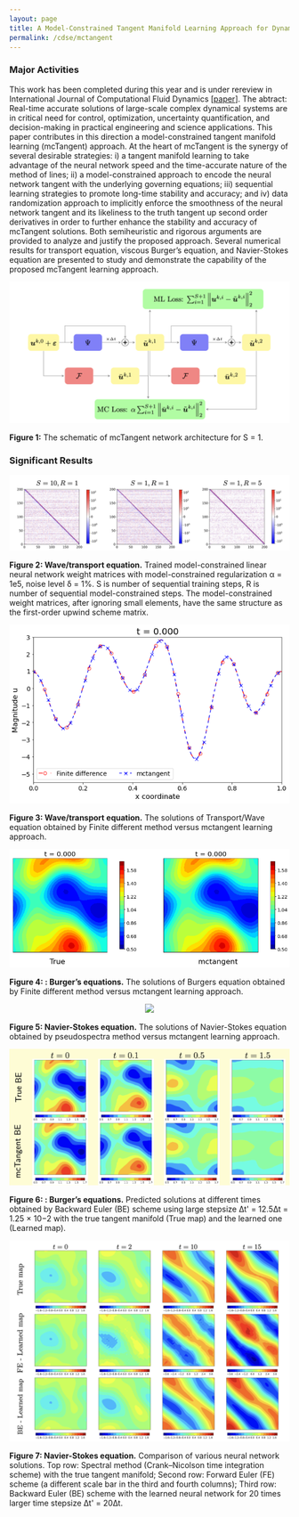 ```yaml
---
layout: page
title: A Model-Constrained Tangent Manifold Learning Approach for Dynamical Systems
permalink: /cdse/mctangent
---
```


### Major Activities 
This work has been completed during this year and is under rereview in International Journal of Computational Fluid Dynamics [[paper](https://arxiv.org/abs/2208.04995)]. The abtract: Real-time accurate solutions of large-scale complex dynamical systems are in critical
need for control, optimization, uncertainty quantification, and decision-making in practical engineering and science applications. This paper contributes in this direction a model-constrained tangent
manifold learning (mcTangent) approach. At the heart of mcTangent is the synergy of several desirable strategies: i) a tangent manifold learning to take advantage of the neural network speed and
the time-accurate nature of the method of lines; ii) a model-constrained approach to encode the
neural network tangent with the underlying governing equations; iii) sequential learning strategies to
promote long-time stability and accuracy; and iv) data randomization approach to implicitly enforce
the smoothness of the neural network tangent and its likeliness to the truth tangent up second order
derivatives in order to further enhance the stability and accuracy of mcTangent solutions. Both semiheuristic and rigorous arguments are provided to analyze and justify the proposed approach. Several
numerical results for transport equation, viscous Burger’s equation, and Navier-Stokes equation are
presented to study and demonstrate the capability of the proposed mcTangent learning approach.

<p align="center">
<img src="/assets/figures/hainguyen/mctangent_0.png">
<figcaption><b>Figure 1:</b> The schematic of mcTangent network architecture for S = 1.</figcaption>
</p>

### Significant Results


<p align="center">
<img src="/assets/figures/hainguyen/mctangent_1.png">
<figcaption><b>Figure 2:  Wave/transport equation.</b> Trained model-constrained linear neural network weight matrices with model-constrained regularization α = 1e5, noise level δ = 1%. S is number of sequential training steps, R is number of sequential model-constrained steps. The model-constrained weight matrices, after ignoring small elements, have the same structure as the first-order upwind scheme matrix.</figcaption>
</p>

<p align="center">
<img src="/assets/figures/hainguyen/animated_Transport.gif">
<figcaption><b>Figure 3:  Wave/transport equation.</b> The solutions of Transport/Wave equation obtained by Finite different method versus mctangent learning approach.</figcaption>
</p>


<p align="center">
<img src="/assets/figures/hainguyen/animated_burger.gif">
<figcaption><b>Figure 4: : Burger’s equations.</b> The solutions of Burgers equation obtained by Finite different method versus mctangent learning approach.</figcaption>
</p>


<p align="center">
<img src="/assets/figures/hainguyen/animated_NS.gif">
<figcaption><b>Figure 5:  Navier-Stokes equation.</b> The solutions of Navier-Stokes equation obtained by pseudospectra method versus mctangent learning approach.</figcaption>
</p>

<p align="center">
<img src="/assets/figures/hainguyen/mctangent_4.png">
<figcaption><b>Figure 6: : Burger’s equations.</b> Predicted solutions at different times obtained by Backward Euler (BE) scheme using large stepsize
∆t' = 12.5∆t = 1.25 × 10−2 with the true tangent manifold (True map) and the learned one (Learned map).</figcaption>
</p>


<p align="center">
<img src="/assets/figures/hainguyen/mctangent_2.png">
<figcaption><b>Figure 7: Navier-Stokes equation.</b> Comparison of various neural network solutions. Top row: Spectral method (Crank–Nicolson time integration scheme) with the true tangent manifold; Second row: Forward Euler (FE) scheme (a different scale bar in the third and fourth columns); Third row: Backward Euler (BE) scheme with the learned neural network for 20 times larger time stepsize ∆t' = 20∆t.</figcaption>
</p>



<!-- 
<p align="center">
<img src="/assets/figures/hainguyen/...">
<figcaption><b>Figure 1: </b> ... </figcaption>
</p>

 -->






